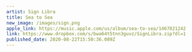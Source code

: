 ```yaml
---
artist: Sign Libra
title: Sea to Sea
new_image: /images/sign.png
apple_link: https://music.apple.com/us/album/sea-to-sea/1467821242
link: https://www.dropbox.com/s/bwa64t5tnn3guvz/SignLibra.zip?dl=1
published_date: 2020-08-22T15:50:36.089Z
---
```

